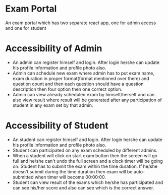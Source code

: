 # Exam Portal
An exam portal which has two separate react app, one for admin access and one for student

# Accessibility of Admin 
- An admin can register himself and login. After login he/she can update his profile information and profile photo also.
- Admin can schedule new exam where admin has to put exam name, exam duration in proper format(format mentioned over there) and question count and then each question should have a question description then four option then one correct option.
- Admin can view already scheduled exam by himself/herself and can also view result where result will be generated after any participation of student in any exam set by that admin.

# Accessibility of Student
- An student can register himself and login. After login he/she can update his profile information and profile photo also.
- Student can participated on any exam scheduled by different admins.
- When a student will click on start exam button then the screen will go full and he/she can't undo the full screen and a clock timer will be going on. Student has to submit the exam within the time duration. If he/she doesn't submit during the time duration then exam will be auto-submitted when timer will become 00:00:00.
- Student can view result of the exams which he/she has participated and can see his/her score and also can see which is the correct answer.
